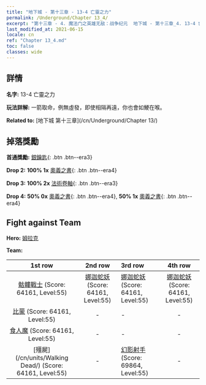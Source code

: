 ```yaml
---
title: "地下城 - 第十三章 - 13-4 亡靈之力"
permalink: /Underground/Chapter 13_4/
excerpt: "第十三章 - 4. 魔法门之英雄无敌：战争纪元  地下城 - 第十三章_4. 13-4 亡靈之力"
last_modified_at: 2021-06-15
locale: cn
ref: "Chapter 13_4.md"
toc: false
classes: wide
---
```


## 詳情

 **名字:** 13-4 亡靈之力

 **玩法詳解:**       一箭取命，例無虛發，即使相隔再遠，你也會如鯁在喉。

 **Related to:** [地下城 第十三章](/cn/Underground/Chapter 13/)

## 掉落獎勵

 **首通獎勵:** [銀鑰匙](/cn/Items/con_693/){: .btn .btn--era3}

 **Drop 2:** **100% 1x** [奧義之書](/cn/Items/mat_53/){: .btn .btn--era4}

 **Drop 3:** **100% 2x** [法術卷軸](/cn/Items/con_694/){: .btn .btn--era3}

 **Drop 4:** **50% 0x** [奧義之書](/cn/Items/mat_46/){: .btn .btn--era4}, **50% 1x** [奧義之書](/cn/Items/mat_46/){: .btn .btn--era4}


## Fight against Team
 **Hero:** [姆拉克](/cn/heroes/Mullich/)

 **Team:**


  | 1st row | 2nd row | 3rd row | 4th row |
  |:----:|:----:|:----|:----:|
  | [骷髏戰士](/cn/units/Skeleton/) (Score: 64161, Level:55)  | [娜迦蛇妖](/cn/units/Naga/) (Score: 64161, Level:55)  | [娜迦蛇妖](/cn/units/Naga/) (Score: 64161, Level:55)  | [娜迦蛇妖](/cn/units/Naga/) (Score: 64161, Level:55)  |
  | [比蒙](/cn/units/Behemoth/) (Score: 64161, Level:55)  | - | - | - |
  | [食人魔](/cn/units/Ogre/) (Score: 64161, Level:55)  | - | - | - |
  | [殭屍](/cn/units/Walking Dead/) (Score: 64161, Level:55)  | - | [幻影射手](/cn/units/Sharpshooter/) (Score: 69864, Level:55)  | - |


